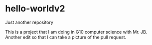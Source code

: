 # hello-worldv2
Just another repository 

This is a project that I am doing in G10 computer science with Mr. JB. Another edit so that I can take a picture of the pull request. 

